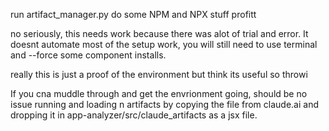 run artifact_manager.py
do some NPM and NPX stuff
profitt

no seriously, this needs work because there was alot of trial and error. It doesnt automate most of the setup work, you will still need to use terminal and --force some component installs. 

really this is just a proof of the environment but think its useful so throwi

If you cna muddle through and get the envrionment going, should be no issue  running and loading n artifacts by copying the file from claude.ai and dropping it in app-analyzer/src/claude_artifacts as a jsx file.
